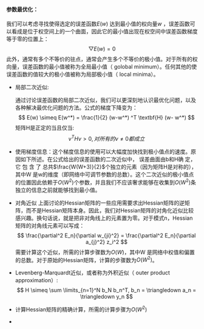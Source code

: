 #### 参数最优化：

我们可以考虑寻找使得选定的误差函数$E(w)$ 达到最小值的权向量$w$ ，误差函数可以看成是位于权空间上的一个曲面，因此它的最⼩值出现在权空间中误差函数梯度等于零的位置上：
$$
\bigtriangledown E(w) = 0
$$
此外，通常有多个不等价的驻点，通常会产⽣多个不等价的极⼩值。对于所有的权向量，误差函数的最⼩值被称为全局最⼩值（ golobal minimum）。任何其他的使误差函数的值较⼤的极⼩值被称为局部极⼩值（ local minima）。

* 局部⼆次近似:

  通过讨论误差函数的局部⼆次近似，我们可以更深刻地认识最优化问题，以及各种解决最优化问题的⽅法。公式的梯度下降变为：
  $$
  E(w) \simeq E(w^*) = \frac{1}{2} (w-w^*) ^T \textbf{H} (w- w^*)
  $$
  矩阵H是正定的当且仅当:
  $$
  v^T H v >0,对所有的v \neq 0都成立
  $$

* 使⽤梯度信息：这个梯度信息的使⽤可以⼤幅度加快找到极⼩值点的速度。原因如下所述。在公式给出的误差函数的⼆次近似中， 误差曲⾯由b和H确 定， 它 包 含 了 总共$\frac{W(W+3)}{2}$个独⽴的元素（因为矩阵H是对称的），其中W 是w的维度（即⽹络中可调节参数的总数）。这个⼆次近似的极⼩值点的位置因此依赖于$O(W^2)$个参数，并且我们不应该奢求能够在收集到$O(W^2)$条独⽴的信息之前就能够找到最⼩值。

* 对角近似
  上⾯讨论的Hessian矩阵的⼀些应⽤需要求出Hessian矩阵的逆矩阵，⽽不是Hessian矩阵本⾝。因此，我们对Hessian矩阵的对角化近似⽐较感兴趣。换句话说，就是把⾮对角线上的元素置为零。对于模式n，Hessian矩阵的对角线元素可以写成：
  $$
  \frac{\partial^2 E_n}{\partial w_{ji}^2} = \frac{\partial^2 E_n}{\partial a_{j}^2} z_i^2
  $$
  需要计算这个近似，所需的计算步骤数为$O(W)$，其中W 是⽹络中权值和偏置的总数。对于原始的Hessian矩阵，计算的步骤数为$O(W^2)$。

* Levenberg-Marquardt近似，或者称为外积近似（ outer product approximation）:
  $$
  H \simeq \sum \limits_{n=1}^N b_N b_n^T, b_n = \triangledown a_n = \triangledown y_n
  $$

* 计算Hessian矩阵的精确计算，所需的计算步骤为$O(W^2)$

* ​

